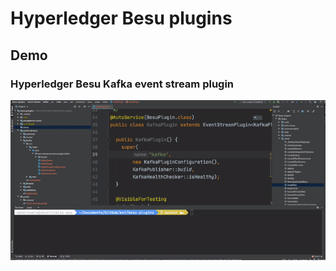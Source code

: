 # Hyperledger Besu plugins

## Demo

### Hyperledger Besu Kafka event stream plugin

![Besu Kafka plugin - Animated gif demo](demo/besu-kafka-plugin.gif)
